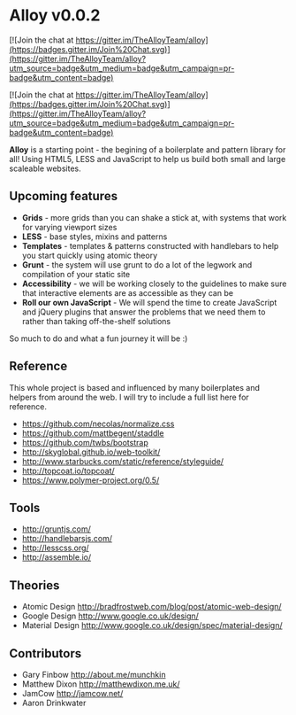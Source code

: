 # Alloy v0.0.2

[![Join the chat at https://gitter.im/TheAlloyTeam/alloy](https://badges.gitter.im/Join%20Chat.svg)](https://gitter.im/TheAlloyTeam/alloy?utm_source=badge&utm_medium=badge&utm_campaign=pr-badge&utm_content=badge)

[![Join the chat at https://gitter.im/TheAlloyTeam/alloy](https://badges.gitter.im/Join%20Chat.svg)](https://gitter.im/TheAlloyTeam/alloy?utm_source=badge&utm_medium=badge&utm_campaign=pr-badge&utm_content=badge)

**Alloy** is a starting point - the begining of a boilerplate and pattern library for all! Using HTML5, LESS and JavaScript to help us build both small and large scaleable websites.

## Upcoming features

* **Grids** - more grids than you can shake a stick at, with systems that work for varying viewport sizes
* **LESS** - base styles, mixins and patterns
* **Templates** - templates & patterns constructed with handlebars to help you start quickly using atomic theory
* **Grunt** - the system will use grunt to do a lot of the legwork and compilation of your static site
* **Accessibility** - we will be working closely to the guidelines to make sure that interactive elements are as accessible as they can be
* **Roll our own JavaScript** - We will spend the time to create JavaScript and jQuery plugins that answer the problems that we need them to rather than taking off-the-shelf solutions

So much to do and what a fun journey it will be :)

## Reference

This whole project is based and influenced by many boilerplates and helpers from around the web. I will try to include a full list here for reference.

* https://github.com/necolas/normalize.css
* https://github.com/mattbegent/staddle
* https://github.com/twbs/bootstrap
* http://skyglobal.github.io/web-toolkit/
* http://www.starbucks.com/static/reference/styleguide/
* http://topcoat.io/topcoat/
* https://www.polymer-project.org/0.5/

## Tools

* http://gruntjs.com/
* http://handlebarsjs.com/
* http://lesscss.org/
* http://assemble.io/

## Theories

* Atomic Design http://bradfrostweb.com/blog/post/atomic-web-design/
* Google Design http://www.google.co.uk/design/
* Material Design http://www.google.co.uk/design/spec/material-design/

## Contributors
* Gary Finbow http://about.me/munchkin
* Matthew Dixon http://matthewdixon.me.uk/
* JamCow http://jamcow.net/
* Aaron Drinkwater